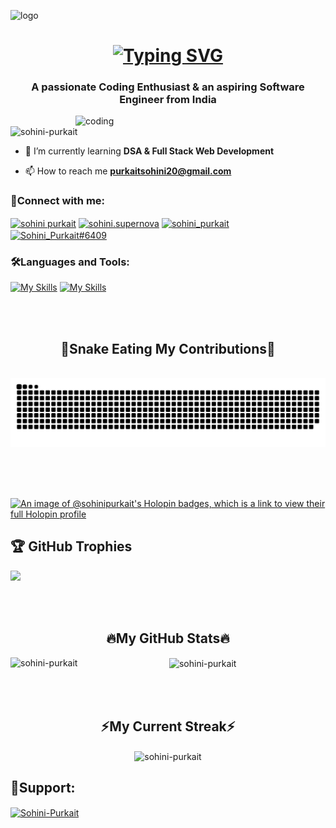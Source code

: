 ![logo](https://user-images.githubusercontent.com/74038190/241765440-80728820-e06b-4f96-9c9e-9df46f0cc0a5.gif)


<h1 align="center">
<a href="https://git.io/typing-svg"><img src="https://readme-typing-svg.demolab.com?font=Fira+Code&weight=700&size=23&pause=1000&color=A143F7&background=FCF8F700&center=true&vCenter=true&random=false&width=437&height=57&lines=Hello!++%F0%9F%91%8B+I+am+Sohini+Purkait" alt="Typing SVG" /></a>
</h1>

<h3 align="center">A passionate Coding Enthusiast & an aspiring Software Engineer from India</h3>


<img align="right" alt="coding" width="400" src="https://user-images.githubusercontent.com/74038190/249570803-02293768-9242-47e1-bf8f-d084ba0a2d1d.gif">

<p align="left"> <img src="https://komarev.com/ghpvc/?username=sohini-purkait&label=Profile%20views&color=0e75b6&style=flat" alt="sohini-purkait" /> </p>

- 🌱 I’m currently learning **DSA & Full Stack Web Development**

- 📫 How to reach me **purkaitsohini20@gmail.com**

<h3 align="left">🙌Connect with me:</h3>
<p align="left">
<a href="https://linkedin.com/in/sohini purkait" target="blank"><img align="center" src="https://raw.githubusercontent.com/rahuldkjain/github-profile-readme-generator/master/src/images/icons/Social/linked-in-alt.svg" alt="sohini purkait" height="30" width="40" /></a>
<a href="https://instagram.com/sohini.supernova" target="blank"><img align="center" src="https://raw.githubusercontent.com/rahuldkjain/github-profile-readme-generator/master/src/images/icons/Social/instagram.svg" alt="sohini.supernova" height="30" width="40" /></a>
<a href="https://www.leetcode.com/sohini_purkait" target="blank"><img align="center" src="https://raw.githubusercontent.com/rahuldkjain/github-profile-readme-generator/master/src/images/icons/Social/leet-code.svg" alt="sohini_purkait" height="30" width="40" /></a>
<a href="https://discord.gg/Sohini_Purkait#6409" target="blank"><img align="center" src="https://raw.githubusercontent.com/rahuldkjain/github-profile-readme-generator/master/src/images/icons/Social/discord.svg" alt="Sohini_Purkait#6409" height="30" width="40" /></a>
</p>

<h3 align="left">🛠️Languages and Tools:</h3>

[![My Skills](https://skillicons.dev/icons?i=c,cpp,python,java,git,github,mysql,figma)](https://skillicons.dev)
[![My Skills](https://skillicons.dev/icons?i=html,css,js,bootstrap,tailwindcss,react,django,nodejs)](https://skillicons.dev)

<br></br>

<div align="center">
  <h2>🐍Snake Eating My Contributions🐍</h2>
  <br>
  <img alt="snake eating my contributions" src="https://raw.githubusercontent.com/Sohini-Purkait/Sohini-Purkait/output/github-contribution-grid-snake.svg" />

  <br/><br/><br/>
</div>

[![An image of @sohinipurkait's Holopin badges, which is a link to view their full Holopin profile](https://holopin.me/sohinipurkait)](https://holopin.io/@sohinipurkait)

## 🏆 GitHub Trophies
![](https://github-profile-trophy.vercel.app/?username=Sohini-Purkait&theme=radical&no-frame=false&no-bg=true&margin-w=4)

<br></br>
<h2 align="center">🔥My GitHub Stats🔥</h2>
<p align="center"><img align="left" src="https://github-readme-stats.vercel.app/api/top-langs?username=sohini-purkait&show_icons=true&locale=en&layout=compact" alt="sohini-purkait" /></p>

<p align="center">&nbsp;<img align="center" src="https://github-readme-stats.vercel.app/api?username=sohini-purkait&show_icons=true&locale=en" alt="sohini-purkait" /></p>
<br></br>
<h2 align="center">⚡My Current Streak⚡</h2>
<p align="center"><img align="center" src="https://github-readme-streak-stats.herokuapp.com/?user=sohini-purkait&" alt="sohini-purkait" /></p>

<h2 align="left">💓Support:</h2>

<p><a href="https://ko-fi.com/Sohini-Purkait"> <img align="center" src="https://cdn.ko-fi.com/cdn/kofi3.png?v=3" height="50" width="210" alt="Sohini-Purkait" /></a></p>
<br><br>


